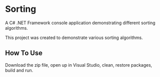 # Sorting
A C# .NET Framework console application demonstrating different sorting algorithms.

This project was created to demonstrate various sorting algorithms.

## How To Use

Download the zip file, open up in Visual Studio, clean, restore packages, build and run.
